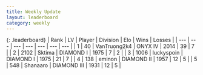 ```yaml
---
title: Weekly Update
layout: leaderboard
category: weekly
---
```


{: .leaderboard}
| Rank | LV | Player | Division | Elo | Wins | Losses |
| --- | --- | --- | --- | --- | --- | --- |
| <span data-change="935">1</span> | 40 | <span title="ID: 621410">VanTruong2k4</span> | ONYX IV | <span data-change="435">2014</span> | <span data-change="35">39</span> | <span data-change="7">7</span> |
| <span data-change="1">2</span> | 2102 | <span title="ID: 353063">Sktima</span> | DIAMOND I | <span data-change="-376">1975</span> | <span data-change="-358">7</span> | <span data-change="-138">2</span> |
| <span data-change="68">3</span> | 1006 | <span title="ID: 512212">luckyspoin</span> | DIAMOND I | <span data-change="-150">1975</span> | <span data-change="2">21</span> | <span data-change="2">7</span> |
| <span data-change="8">4</span> | 138 | <span title="ID: 282716">eminon</span> | DIAMOND II | <span data-change="-277">1957</span> | <span data-change="-86">12</span> | <span data-change="-38">5</span> |
| <span data-change="54">5</span> | 548 | <span title="ID: 152948">Shanaaro</span> | DIAMOND III | <span data-change="-233">1931</span> | <span data-change="-113">12</span> | <span data-change="-65">5</span> |